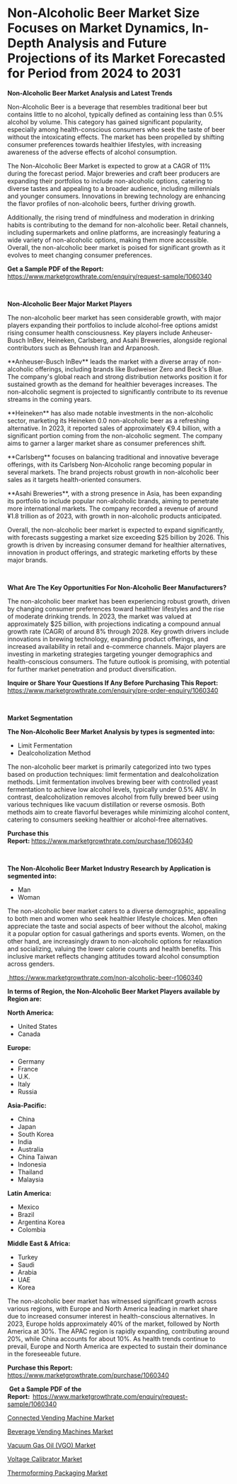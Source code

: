 <p><h1>Non-Alcoholic Beer Market Size Focuses on Market Dynamics, In-Depth Analysis and Future Projections of its Market Forecasted for Period from 2024 to 2031</h1></p><p><strong>Non-Alcoholic Beer Market Analysis and Latest Trends</strong></p>
<p><p>Non-Alcoholic Beer is a beverage that resembles traditional beer but contains little to no alcohol, typically defined as containing less than 0.5% alcohol by volume. This category has gained significant popularity, especially among health-conscious consumers who seek the taste of beer without the intoxicating effects. The market has been propelled by shifting consumer preferences towards healthier lifestyles, with increasing awareness of the adverse effects of alcohol consumption.</p><p>The Non-Alcoholic Beer Market is expected to grow at a CAGR of 11% during the forecast period. Major breweries and craft beer producers are expanding their portfolios to include non-alcoholic options, catering to diverse tastes and appealing to a broader audience, including millennials and younger consumers. Innovations in brewing technology are enhancing the flavor profiles of non-alcoholic beers, further driving growth. </p><p>Additionally, the rising trend of mindfulness and moderation in drinking habits is contributing to the demand for non-alcoholic beer. Retail channels, including supermarkets and online platforms, are increasingly featuring a wide variety of non-alcoholic options, making them more accessible. Overall, the non-alcoholic beer market is poised for significant growth as it evolves to meet changing consumer preferences.</p></p>
<p><strong>Get a Sample PDF of the Report:&nbsp;</strong> <a href="https://www.marketgrowthrate.com/enquiry/request-sample/1060340">https://www.marketgrowthrate.com/enquiry/request-sample/1060340</a></p>
<p>&nbsp;</p>
<p><strong>Non-Alcoholic Beer Major Market Players</strong></p>
<p><p>The non-alcoholic beer market has seen considerable growth, with major players expanding their portfolios to include alcohol-free options amidst rising consumer health consciousness. Key players include Anheuser-Busch InBev, Heineken, Carlsberg, and Asahi Breweries, alongside regional contributors such as Behnoush Iran and Arpanoosh.</p><p>**Anheuser-Busch InBev** leads the market with a diverse array of non-alcoholic offerings, including brands like Budweiser Zero and Beck's Blue. The company's global reach and strong distribution networks position it for sustained growth as the demand for healthier beverages increases. The non-alcoholic segment is projected to significantly contribute to its revenue streams in the coming years.</p><p>**Heineken** has also made notable investments in the non-alcoholic sector, marketing its Heineken 0.0 non-alcoholic beer as a refreshing alternative. In 2023, it reported sales of approximately €9.4 billion, with a significant portion coming from the non-alcoholic segment. The company aims to garner a larger market share as consumer preferences shift.</p><p>**Carlsberg** focuses on balancing traditional and innovative beverage offerings, with its Carlsberg Non-Alcoholic range becoming popular in several markets. The brand projects robust growth in non-alcoholic beer sales as it targets health-oriented consumers.</p><p>**Asahi Breweries**, with a strong presence in Asia, has been expanding its portfolio to include popular non-alcoholic brands, aiming to penetrate more international markets. The company recorded a revenue of around ¥1.8 trillion as of 2023, with growth in non-alcoholic products anticipated.</p><p>Overall, the non-alcoholic beer market is expected to expand significantly, with forecasts suggesting a market size exceeding $25 billion by 2026. This growth is driven by increasing consumer demand for healthier alternatives, innovation in product offerings, and strategic marketing efforts by these major brands.</p></p>
<p>&nbsp;</p>
<p><strong>What Are The Key Opportunities For Non-Alcoholic Beer Manufacturers?</strong></p>
<p><p>The non-alcoholic beer market has been experiencing robust growth, driven by changing consumer preferences toward healthier lifestyles and the rise of moderate drinking trends. In 2023, the market was valued at approximately $25 billion, with projections indicating a compound annual growth rate (CAGR) of around 8% through 2028. Key growth drivers include innovations in brewing technology, expanding product offerings, and increased availability in retail and e-commerce channels. Major players are investing in marketing strategies targeting younger demographics and health-conscious consumers. The future outlook is promising, with potential for further market penetration and product diversification.</p></p>
<p><strong>Inquire or Share Your Questions If Any Before Purchasing This Report:</strong> <a href="https://www.marketgrowthrate.com/enquiry/pre-order-enquiry/1060340">https://www.marketgrowthrate.com/enquiry/pre-order-enquiry/1060340</a></p>
<p>&nbsp;</p>
<p><strong>Market Segmentation</strong></p>
<p><strong>The Non-Alcoholic Beer Market Analysis by types is segmented into:</strong></p>
<p><ul><li>Limit Fermentation</li><li>Dealcoholization Method</li></ul></p>
<p><p>The non-alcoholic beer market is primarily categorized into two types based on production techniques: limit fermentation and dealcoholization methods. Limit fermentation involves brewing beer with controlled yeast fermentation to achieve low alcohol levels, typically under 0.5% ABV. In contrast, dealcoholization removes alcohol from fully brewed beer using various techniques like vacuum distillation or reverse osmosis. Both methods aim to create flavorful beverages while minimizing alcohol content, catering to consumers seeking healthier or alcohol-free alternatives.</p></p>
<p><strong>Purchase this Report:&nbsp;</strong><a href="https://www.marketgrowthrate.com/purchase/1060340">https://www.marketgrowthrate.com/purchase/1060340</a></p>
<p>&nbsp;</p>
<p><strong>The Non-Alcoholic Beer Market Industry Research by Application is segmented into:</strong></p>
<p><ul><li>Man</li><li>Woman</li></ul></p>
<p><p>The non-alcoholic beer market caters to a diverse demographic, appealing to both men and women who seek healthier lifestyle choices. Men often appreciate the taste and social aspects of beer without the alcohol, making it a popular option for casual gatherings and sports events. Women, on the other hand, are increasingly drawn to non-alcoholic options for relaxation and socializing, valuing the lower calorie counts and health benefits. This inclusive market reflects changing attitudes toward alcohol consumption across genders.</p></p>
<p><a href="https://www.marketgrowthrate.com/non-alcoholic-beer-r1060340">&nbsp;https://www.marketgrowthrate.com/non-alcoholic-beer-r1060340</a></p>
<p><strong>In terms of Region, the Non-Alcoholic Beer Market Players available by Region are:</strong></p>
<p>
    <p> <strong> North America: </strong>
        <ul>
            <li>United States</li>
            <li>Canada</li>
        </ul>
        </p> 
    <p> <strong> Europe: </strong>
        <ul>
            <li>Germany</li>
            <li>France</li>
            <li>U.K.</li>
            <li>Italy</li>
            <li>Russia</li>
        </ul>
        </p> 
    <p> <strong> Asia-Pacific: </strong>
        <ul>
            <li>China</li>
            <li>Japan</li>
            <li>South Korea</li>
            <li>India</li>
            <li>Australia</li>
            <li>China Taiwan</li>
            <li>Indonesia</li>
            <li>Thailand</li>
            <li>Malaysia</li>
        </ul>
        </p> 
    <p> <strong> Latin America: </strong>
        <ul>
            <li>Mexico</li>
            <li>Brazil</li>
            <li>Argentina Korea</li>
            <li>Colombia</li>
        </ul>
        </p> 
    <p> <strong> Middle East & Africa: </strong>
        <ul>
            <li>Turkey</li>
            <li>Saudi</li>
            <li>Arabia</li>
            <li>UAE</li>
            <li>Korea</li>
        </ul>
    </p>
    </p>
<p><p>The non-alcoholic beer market has witnessed significant growth across various regions, with Europe and North America leading in market share due to increased consumer interest in health-conscious alternatives. In 2023, Europe holds approximately 40% of the market, followed by North America at 30%. The APAC region is rapidly expanding, contributing around 20%, while China accounts for about 10%. As health trends continue to prevail, Europe and North America are expected to sustain their dominance in the foreseeable future.</p></p>
<p><strong>Purchase this Report: </strong><a href="https://www.marketgrowthrate.com/purchase/1060340">https://www.marketgrowthrate.com/purchase/1060340</a></p>
<p>&nbsp;<strong>Get a Sample PDF of the Report:&nbsp;&nbsp;</strong><a href="https://www.marketgrowthrate.com/enquiry/request-sample/1060340">https://www.marketgrowthrate.com/enquiry/request-sample/1060340</a></p>
<p><strong></strong></p>
<p><p><a href="https://issuu.com/reportprime-2/docs/connected-vending-machine-market-si_46f2bb27f37726">Connected Vending Machine Market</a></p><p><a href="https://issuu.com/reportprime-2/docs/beverage-vending-machines-market-si_0da6494e30c781">Beverage Vending Machines Market</a></p><p><a href="https://github.com/MegiBogdani1953/Market-Research-Report-List-1/blob/main/vacuum-gas-oil-vgo-market.md">Vacuum Gas Oil (VGO) Market</a></p><p><a href="https://medium.com/@drzsklfn31/voltage-calibrator-market-trends-and-market-growth-outlook-2024-2031-2685de432f2e">Voltage Calibrator Market</a></p><p><a href="https://medium.com/@drzsklfn31/thermoforming-packaging-market-trends-a-detailed-study-of-its-market-segmentation-and-analyzing-82e68440da31">Thermoforming Packaging Market</a></p></p>